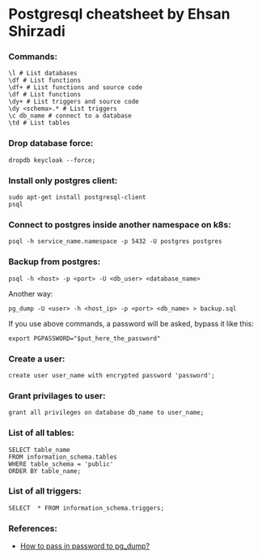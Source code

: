 # Postgresql cheatsheet by Ehsan Shirzadi
### Commands:
```
\l # List databases
\df # List functions
\df+ # List functions and source code
\df # List functions
\dy+ # List triggers and source code
\dy <schema>.* # List triggers
\c db_name # connect to a database
\td # List tables
```
### Drop database force:
```
dropdb keycloak --force;
```

### Install only postgres client:
```
sudo apt-get install postgresql-client
psql
```
### Connect to postgres inside another namespace on k8s:
```
psql -h service_name.namespace -p 5432 -U postgres postgres
```
### Backup from postgres:
```
psql -h <host> -p <port> -U <db_user> <database_name>
```
Another way:
```
pg_dump -U <user> -h <host_ip> -p <port> <db_name> > backup.sql
```
If you use above commands, a password will be asked, bypass it like this:
```
export PGPASSWORD="$put_here_the_password"
```
### Create a user:
```
create user user_name with encrypted password 'password';
```
### Grant privilages to user:
```
grant all privileges on database db_name to user_name;
```
### List of all tables:
```
SELECT table_name
FROM information_schema.tables
WHERE table_schema = 'public'
ORDER BY table_name;
```
### List of all triggers:
```
SELECT  * FROM information_schema.triggers;
```

### References:
- [How to pass in password to pg_dump?](https://stackoverflow.com/questions/2893954/how-to-pass-in-password-to-pg-dump)
